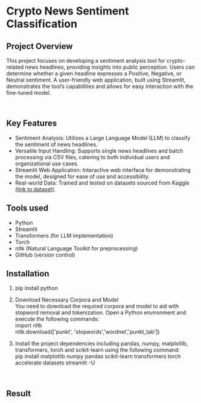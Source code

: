 # Crypto News Sentiment Classification

## Project Overview

This project focuses on developing a sentiment analysis tool for crypto-related news headlines, providing insights into public perception. Users can determine whether a given headline expresses a Positive, Negative, or Neutral sentiment. A user-friendly web application, built using Streamlit, demonstrates the tool’s capabilities and allows for easy interaction with the fine-tuned model.

<br>

## Key Features

* Sentiment Analysis: Utilizes a Large Language Model (LLM) to classify the sentiment of news headlines.
* Versatile Input Handling: Supports single news headlines and batch processing via CSV files, catering to both individual users and organizational use cases.
* Streamlit Web Application: Interactive web interface for demonstrating the model, designed for ease of use and accessibility.
* Real-world Data: Trained and tested on datasets sourced from Kaggle <a href = 'https://www.kaggle.com/datasets/kaballa/cryptoner-ml-model?select=articlesData.csv' target="_blank">(link to dataset)<a>. <br>

## Tools used

* Python
* Streamlit
* Transformers (for LLM implementation)
* Torch
* nltk (Natural Language Toolkit for preprocessing)
* GitHub (version control)


## Installation

1. pip install python
2. Download Necessary Corpora and Model <br> 
You need to download the required corpora and model to aid with stopword removal and tokenization. Open a Python environment and execute the following commands: <br> 
import nltk <br> 
nltk.download(['punkt', 'stopwords','wordnet','punkt_tab'])

3. Install the project dependencies including pandas, numpy, matplotlib, transformers, torch and scikit-learn using the following command: <br> 
pip install matplotlib numpy pandas scikit-learn transformers torch accelerate datasets streamlit -U
 <br> 

## Result 
 



